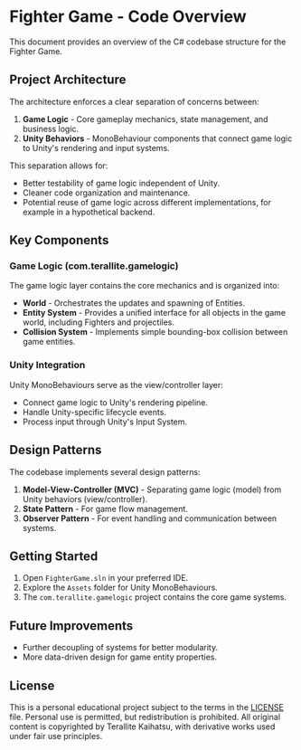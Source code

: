 # Fighter Game - Code Overview

This document provides an overview of the C# codebase structure for the Fighter Game.

## Project Architecture

The architecture enforces a clear separation of concerns between:

1. **Game Logic** - Core gameplay mechanics, state management, and business logic.
2. **Unity Behaviors** - MonoBehaviour components that connect game logic to Unity's rendering and input systems.

This separation allows for:
- Better testability of game logic independent of Unity.
- Cleaner code organization and maintenance.
- Potential reuse of game logic across different implementations, for example in a hypothetical backend.

## Key Components

### Game Logic (com.terallite.gamelogic)

The game logic layer contains the core mechanics and is organized into:

- **World** - Orchestrates the updates and spawning of Entities.
- **Entity System** - Provides a unified interface for all objects in the game world, including Fighters and projectiles.
- **Collision System** - Implements simple bounding-box collision between game entities.

### Unity Integration

Unity MonoBehaviours serve as the view/controller layer:
- Connect game logic to Unity's rendering pipeline.
- Handle Unity-specific lifecycle events.
- Process input through Unity's Input System.

## Design Patterns

The codebase implements several design patterns:

1. **Model-View-Controller (MVC)** - Separating game logic (model) from Unity behaviors (view/controller).
2. **State Pattern** - For game flow management.
5. **Observer Pattern** - For event handling and communication between systems.

## Getting Started

1. Open `FighterGame.sln` in your preferred IDE.
2. Explore the `Assets` folder for Unity MonoBehaviours.
3. The `com.terallite.gamelogic` project contains the core game systems.

## Future Improvements

- Further decoupling of systems for better modularity.
- More data-driven design for game entity properties.

## License

This is a personal educational project subject to the terms in the [LICENSE](LICENSE) file.
Personal use is permitted, but redistribution is prohibited. All original content is 
copyrighted by Terallite Kaihatsu, with derivative works used under fair use principles.
